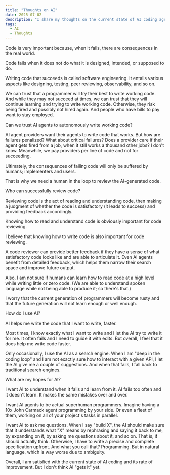 ```yaml
---
title: "Thoughts on AI"
date: 2025-07-02
description: "I share my thoughts on the current state of AI coding agents."
tags:
  - AI
  - Thoughts
---
```


Code is very important because, when it fails, there are consequences in the
real world.

Code fails when it does not do what it is designed, intended, or supposed to do.

Writing code that succeeds is called software engineering. It entails various
aspects like designing, testing, peer reviewing, observability, and so on.

We can trust that a programmer will try their best to write working code. And
while they may not succeed at times, we can trust that they will continue
learning and trying to write working code. Otherwise, they risk being fired and
possibly not hired again. And people who have bills to pay want to stay
employed.

Can we trust AI agents to autonomously write working code?

AI agent providers want their agents to write code that works. But how are
failures penalized? What about critical failures? Does a provider care if their
agent gets fired from a job, when it still works a thousand other jobs? I don't
know. Meanwhile, we pay providers per line of code and not for succeeding.

Ultimately, the consequences of failing code will only be suffered by humans;
implementers and users.

That is why we need a human in the loop to review the AI-generated code.

Who can successfully review code?

Reviewing code is the act of reading and understanding code, then making a
judgment of whether the code is satisfactory (it leads to success) and providing
feedback accordingly.

Knowing how to read and understand code is obviously important for code
reviewing.

I believe that knowing how to write code is also important for code reviewing.

A code reviewer can provide better feedback if they have a sense of what
satisfactory code looks like and are able to articulate it. Even AI agents
benefit from detailed feedback, which helps them narrow their search space and
improve future output.

Also, I am not sure if humans can learn how to read code at a high level while
writing little or zero code. (We are able to understand spoken language while
not being able to produce it; so there's that.)

I worry that the current generation of programmers will become rusty and that
the future generation will not learn enough or well enough.

How do I use AI?

AI helps me write the code that I want to write, faster.

Most times, I know exactly what I want to write and I let the AI try to write it
for me. It often fails and I need to guide it with edits. But overall, I feel
that it does help me write code faster.

Only occasionally, I use the AI as a search engine. When I am "deep in the
coding loop" and I am not exactly sure how to interact with a given API, I let
the AI give me a couple of suggestions. And when that fails, I fall back to
traditional search engines.

What are my hopes for AI?

I want AI to understand when it fails and learn from it. AI fails too often and
it doesn't learn. It makes the same mistakes over and over.

I want AI agents to be actual superhuman programmers. Imagine having a 10x John
Carmack agent programming by your side. Or even a fleet of them, working on all
of your project's tasks in parallel.

I want AI to ask me questions. When I say "build X", the AI should make sure
that it understands what "X" means by rephrasing and saying it back to me, by
expanding on it, by asking me questions about it, and so on. That is, it should
actually think. Otherwise, I have to write a precise and complete specification
upfront. And what you call that? Programming. But in natural language, which is
way worse due to ambiguity.

Overall, I am satisfied with the current state of AI coding and its rate of
improvement. But I don't think AI "gets it" yet.
